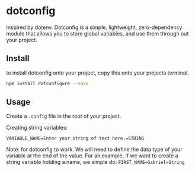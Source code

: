 # dotconfig

Inspired by dotenv. Dotconfig is a simple, lightweight, zero-dependency module that allows you to store global variables, and use them through out your project. 

## Install

to install dotconfig onto your project, copy this onto your projects terminal.

```bash
npm install dotconfigure --save
```

## Usage

Create a `.config` file in the root of your project. 

Creating string variables:
```
VARIABLE_NAME=Enter your string of text here.=STRING
```
Note: for dotconfig to work. We will need to define the data type of your variable at the end of the value. For an example, if we want to create a string variable holding a name, we simple do: ``FIRST_NAME=Gabriel=String``
